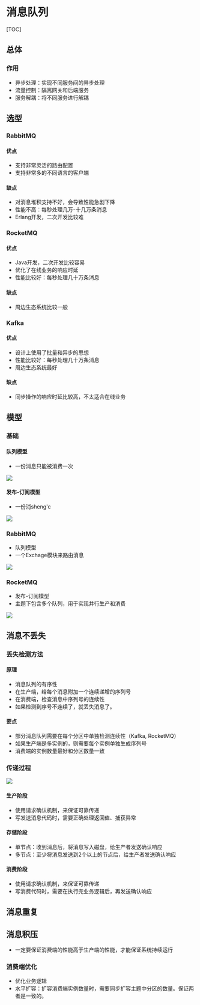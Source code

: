



# 消息队列

[TOC]


## 总体


### 作用
* 异步处理：实现不同服务间的异步处理
* 流量控制：隔离网关和后端服务
* 服务解耦：将不同服务进行解耦




## 选型


### RabbitMQ

#### 优点
* 支持非常灵活的路由配置
* 支持非常多的不同语言的客户端

#### 缺点
* 对消息堆积支持不好，会导致性能急剧下降
* 性能不高：每秒处理几万-十几万条消息
* Erlang开发，二次开发比较难


### RocketMQ

#### 优点
* Java开发，二次开发比较容易
* 优化了在线业务的响应时延
* 性能比较好：每秒处理几十万条消息

#### 缺点
* 周边生态系统比较一般


### Kafka

#### 优点
* 设计上使用了批量和异步的思想
* 性能比较好：每秒处理几十万条消息
* 周边生态系统最好

#### 缺点
* 同步操作的响应时延比较高，不太适合在线业务




## 模型

### 基础

#### 队列模型
* 一份消息只能被消费一次

![](http://picbed.cc12703.com/20221123224800.png)


#### 发布-订阅模型
* 一份消sheng'c

![](http://picbed.cc12703.com/20221123225136.png)



### RabbitMQ
* 队列模型
* 一个Exchage模块来路由消息

![](http://picbed.cc12703.com/20221123234255.png)


### RocketMQ
* 发布-订阅模型
* 主题下包含多个队列，用于实现并行生产和消费

![](http://picbed.cc12703.com/20221123234840.png)






## 消息不丢失

### 丢失检测方法

#### 原理
* 消息队列的有序性
* 在生产端，给每个消息附加一个连续递增的序列号
* 在消费端，检查消息中序列号的连续性
* 如果检测到序号不连续了，就丢失消息了。

#### 要点
* 部分消息队列需要在每个分区中单独检测连续性（Kafka, RocketMQ）
* 如果生产端是多实例的，则需要每个实例单独生成序列号
* 消费端的实例数量最好和分区数量一致


### 传递过程

![](http://picbed.cc12703.com/20221124234859.png)

#### 生产阶段
* 使用请求确认机制，来保证可靠传递
* 写发送消息代码时，需要正确处理返回值、捕获异常

#### 存储阶段
* 单节点：收到消息后，将消息写入磁盘，给生产者发送确认响应
* 多节点：至少将消息发送到2个以上的节点后，给生产者发送确认响应

#### 消费阶段
* 使用请求确认机制，来保证可靠传递
* 写消费代码时，需要在执行完业务逻辑后，再发送确认响应



## 消息重复



## 消息积压

* 一定要保证消费端的性能高于生产端的性能，才能保证系统持续运行

### 消费端优化
* 优化业务逻辑
* 水平扩容：扩容消费端实例数量时，需要同步扩容主题中分区的数量。保证两者是一致的。